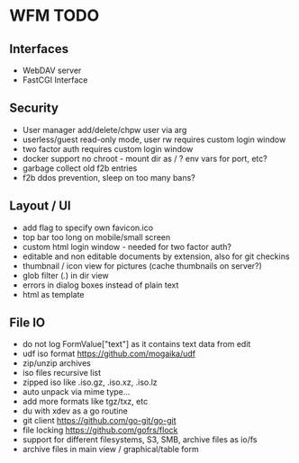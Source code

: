 # WFM TODO

## Interfaces
* WebDAV server
* FastCGI Interface

## Security
* User manager add/delete/chpw user via arg
* userless/guest read-only mode, user rw
  requires custom login window
* two factor auth
  requires custom login window
* docker support
  no chroot - mount dir as / ?
  env vars for port, etc?
* garbage collect old f2b entries
* f2b ddos prevention, sleep on too many bans?

## Layout / UI
* add flag to specify own favicon.ico
* top bar too long on mobile/small screen
* custom html login window - needed for two factor auth?
* editable and non editable documents by extension, also for git checkins
* thumbnail / icon view for pictures (cache thumbnails on server?)
* glob filter (*.*) in dir view
* errors in dialog boxes instead of plain text
* html as template

## File IO
* do not log FormValue["text"] as it contains text data from edit
* udf iso format https://github.com/mogaika/udf
* zip/unzip archives
* iso files recursive list
* zipped iso like .iso.gz, .iso.xz, .iso.lz
* auto unpack via mime type...
* add more formats like tgz/txz, etc
* du with xdev as a go routine
* git client https://github.com/go-git/go-git
* file locking https://github.com/gofrs/flock
* support for different filesystems, S3, SMB, archive files as io/fs
* archive files in main view / graphical/table form
